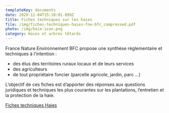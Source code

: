 ```yaml
---
templateKey: documents
date: 2020-12-04T15:10:01.899Z
title: Fiches techniques sur les haies
file: /img/fiches-techniques-haies-fne-bfc_compressed.pdf
photo: /img/haie-icon.png
category: Haies et arbres têtards
---
```


France Nature Environnement BFC propose une synthèse réglementaire et techniques à l’intention :
- des élus des territoires ruraux locaux et de leurs services
- des agriculteurs
- de tout propriétaire foncier (parcelle agricole, jardin, parc …)

L’objectif de ces fiches est d’apporter des réponses aux questions juridiques et techniques les plus courantes sur les plantations, l’entretien et la protection de la haie.

<a href="/img/fiches-techniques-haies-fne-bfc_compressed.pdf" target="_blank">Fiches techniques Haies</a>